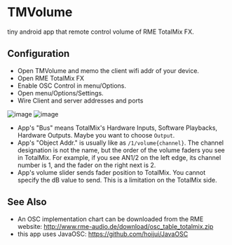 # TMVolume

tiny android app that remote control volume of RME TotalMix FX.

## Configuration
- Open TMVolume and memo the client wifi addr of your device.
- Open RME TotalMix FX
- Enable OSC Control in menu/Options.
- Open menu/Options/Settings.
- Wire Client and server addresses and ports

![image](https://user-images.githubusercontent.com/333944/89477015-1d676300-d7c7-11ea-9d20-beadf8675319.png)
![image](https://user-images.githubusercontent.com/333944/89476976-09bbfc80-d7c7-11ea-8d1c-d82d12e94ccb.png)

- App's "Bus" means TotalMix's Hardware Inputs, Software Playbacks, Hardware Outputs. Maybe you want to choose `Output`.
- App's "Object Addr." is usually like as `/1/volume{channel}`. The channel designation is not the name, but the order of the volume faders you see in TotalMix. For example, if you see AN1/2 on the left edge, its channel number is 1, and the fader on the right next is 2.
- App's volume slider sends fader position to TotalMix. You cannot specify the dB value to send. This is a limitation on the TotalMix side.

## See Also

- An OSC implementation chart can be downloaded from the RME website: http://www.rme-audio.de/download/osc_table_totalmix.zip
- this app uses JavaOSC: https://github.com/hoijui/JavaOSC 
